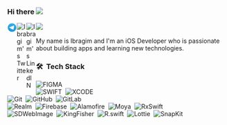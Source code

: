 ### Hi there <img src="https://media.giphy.com/media/hvRJCLFzcasrR4ia7z/giphy.gif" width="25px">

<a href="https://t.me/sageibra">
  <img align="left" alt="Ibragim's Telegram" width="22px" src="https://github.com/sageibra/sageibra/blob/main/icons/telegram.png"/>
</a>
<a href="https://twitter.com/sageibra_">
  <img align="left" alt="Ibragim's Twitter" width="22px" src="https://raw.githubusercontent.com/peterthehan/peterthehan/master/assets/twitter.svg"/>
</a>
<a href="https://www.linkedin.com/in/ibragim-akaev-9246a2212/">
  <img align="left" alt="Ibragim's LinkedIN" width="22px" src="https://raw.githubusercontent.com/peterthehan/peterthehan/master/assets/linkedin.svg"/>
</a>

![](https://visitor-badge.glitch.me/badge?page_id=sageibra)

My name is Ibragim and I'm an iOS Developer who is passionate about building apps and learning new technologies. 

### 🛠 &nbsp;Tech Stack

![FIGMA](https://img.shields.io/badge/-Figma-05122A?style=flat&logo=figma)&nbsp;
<br />
![SWIFT](https://img.shields.io/badge/-Swift-05122A?style=flat&logo=swift)&nbsp;
![XCODE](https://img.shields.io/badge/-Xcode-05122A?style=flat&logo=xcode&logoColor=0077b6)
<br />
![Git](https://img.shields.io/badge/-Git-05122A?style=flat&logo=git)&nbsp;
![GitHub](https://img.shields.io/badge/-GitHub-05122A?style=flat&logo=github)&nbsp;
![GitLab](https://img.shields.io/badge/-GitLab-05122A?style=flat&logo=GitLab)&nbsp;
<br />
![Realm](https://img.shields.io/badge/-Realm-05122A?style=flat&logo=Realm)&nbsp;
![Firebase](https://img.shields.io/badge/-Firebase-05122A?style=flat&logo=Firebase)&nbsp;
![Alamofire](https://img.shields.io/badge/-Alamofire-05122A?style=flat&logo=Alamofire)&nbsp;
![Moya](https://img.shields.io/badge/-Moya-05122A?style=flat&logo=Moya)&nbsp;
![RxSwift](https://img.shields.io/badge/-RxSwift-05122A?style=flat&logo=RxSwift)&nbsp;
<br />
![SDWebImage](https://img.shields.io/badge/-SDWebImage-05122A?style=flat&logo=SDWebImage)&nbsp;
![KingFisher](https://img.shields.io/badge/-KingFisher-05122A?style=flat&logo=KingFisher)&nbsp;
![R.swift](https://img.shields.io/badge/-R.swift-05122A?style=flat&logo=R.swift)&nbsp;
![Lottie](https://img.shields.io/badge/-Lottie-05122A?style=flat&logo=Lottie)&nbsp;
![SnapKit](https://img.shields.io/badge/-SnapKit-05122A?style=flat&logo=SnapKit)&nbsp;
<br />
